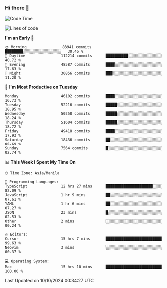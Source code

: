 ### Hi there 👋

<!--START_SECTION:waka-->
![Code Time](http://img.shields.io/badge/Code%20Time-5%2C632%20hrs-blue)

![Lines of code](https://img.shields.io/badge/From%20Hello%20World%20I%27ve%20Written-121.0%20million%20lines%20of%20code-blue)

**I'm an Early 🐤** 

```text
🌞 Morning                83941 commits       ████████░░░░░░░░░░░░░░░░░   30.46 % 
🌆 Daytime                112214 commits      ██████████░░░░░░░░░░░░░░░   40.72 % 
🌃 Evening                48587 commits       ████░░░░░░░░░░░░░░░░░░░░░   17.63 % 
🌙 Night                  30856 commits       ███░░░░░░░░░░░░░░░░░░░░░░   11.20 % 
```
📅 **I'm Most Productive on Tuesday** 

```text
Monday                   46102 commits       ████░░░░░░░░░░░░░░░░░░░░░   16.73 % 
Tuesday                  52216 commits       █████░░░░░░░░░░░░░░░░░░░░   18.95 % 
Wednesday                50258 commits       █████░░░░░░░░░░░░░░░░░░░░   18.24 % 
Thursday                 51604 commits       █████░░░░░░░░░░░░░░░░░░░░   18.72 % 
Friday                   49418 commits       ████░░░░░░░░░░░░░░░░░░░░░   17.93 % 
Saturday                 18436 commits       ██░░░░░░░░░░░░░░░░░░░░░░░   06.69 % 
Sunday                   7564 commits        █░░░░░░░░░░░░░░░░░░░░░░░░   02.74 % 
```


📊 **This Week I Spent My Time On** 

```text
🕑︎ Time Zone: Asia/Manila

💬 Programming Languages: 
TypeScript               12 hrs 27 mins      █████████████████████░░░░   82.09 % 
JavaScript               1 hr 9 mins         ██░░░░░░░░░░░░░░░░░░░░░░░   07.61 % 
YAML                     1 hr 6 mins         ██░░░░░░░░░░░░░░░░░░░░░░░   07.27 % 
JSON                     23 mins             █░░░░░░░░░░░░░░░░░░░░░░░░   02.53 % 
Other                    2 mins              ░░░░░░░░░░░░░░░░░░░░░░░░░   00.24 % 

🔥 Editors: 
Cursor                   15 hrs 7 mins       █████████████████████████   99.63 % 
Neovim                   3 mins              ░░░░░░░░░░░░░░░░░░░░░░░░░   00.37 % 

💻 Operating System: 
Mac                      15 hrs 10 mins      █████████████████████████   100.00 % 
```


 Last Updated on 10/10/2024 00:34:27 UTC
<!--END_SECTION:waka-->


<!--
**rad182/rad182** is a ✨ _special_ ✨ repository because its `README.md` (this file) appears on your GitHub profile.

Here are some ideas to get you started:

- 🔭 I’m currently working on ...
- 🌱 I’m currently learning ...
- 👯 I’m looking to collaborate on ...
- 🤔 I’m looking for help with ...
- 💬 Ask me about ...
- 📫 How to reach me: ...
- 😄 Pronouns: ...
- ⚡ Fun fact: ...
-->
